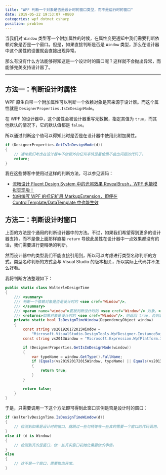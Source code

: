 ```yaml
---
title: "WPF 判断一个对象是否是设计时的窗口类型，而不是运行时的窗口"
date: 2019-05-22 19:53:07 +0800
categories: wpf dotnet csharp
position: problem
---
```


当我们对 `Window` 类型写一个附加属性的时候，在属性变更通知中我们需要判断依赖对象是否是一个窗口。但是，如果直接判断是否是 `Window` 类型，那么在设计器中这个属性的设置就会直接出现异常。

那么有没有什么方法能够得知这是一个设计时的窗口呢？这样就不会抛出异常，而能够完美支持设计器了。

---

<div id="toc"></div>

## 方法一：判断设计时属性

WPF 原生自带一个附加属性可以判断一个依赖对象是否来源于设计器。而这个属性就是 `DesignerProperties.IsInDesignMode`。

在 WPF 的设计器中，这个属性会被设计器重写元数据，指定其值为 `true`，而其他默认的情况下，它的默认值都是 `false`。

所以通过判断这个值可以得知此时是否是在设计器中使用此附加属性。

```csharp
if (DesignerProperties.GetIsInDesignMode(d))
{
    // 通常我们考虑在设计器中不做额外的任何事情是最偷懒不会出问题的代码了。
    return;
}
```

我在这些博客中使用过这样的判断方法，可以参见源码：

- [流畅设计 Fluent Design System 中的光照效果 RevealBrush，WPF 也能模拟实现啦！](/post/fluent-design-reveal-brush-in-wpf)
- [如何编写 WPF 的标记扩展 MarkupExtension，即便在 ControlTemplate/DataTemplate 中也能生效](/post/wpf-markup-extension-in-control-template)

## 方法二：判断设计时窗口

上面的方法是个通用的判断设计器中的方法。不过，如果我们希望得到更多的设计器支持，而不是像上面那样直接 `return` 导致此属性在设计器中一点效果都没有的话，我们需要进行更精确的判断。

然而设计器中的类型我们不能直接引用到，所以可以考虑进行类型名称判断的方式。类型名称判断的方式会与 Visual Studio 的版本相关，所以实际上代码并不怎么好看。

我将判断方法整理如下：

```csharp
public static class WalterlvDesignTime
{
    /// <summary>
    /// 判断一个依赖对象是否是设计时的 <see cref="Window"/>。
    /// </summary>
    /// <param name="window">要被判断设计时的 <see cref="Window"/> 对象。</param>
    /// <returns>如果对象是设计时的 <see cref="Window"/>，则返回 true，否则返回 false。</returns>
    private static bool IsDesignTimeWindow(DependencyObject window)
    {
        const string vs201920172015Window =
            "Microsoft.VisualStudio.DesignTools.WpfDesigner.InstanceBuilders.WindowInstance";
        const string vs2013Window = "Microsoft.Expression.WpfPlatform.InstanceBuilders.WindowInstance";

        if (DesignerProperties.GetIsInDesignMode(window))
        {
            var typeName = window.GetType().FullName;
            if (Equals(vs201920172015Window, typeName) || Equals(vs2013Window, typeName))
            {
                return true;
            }
        }

        return false;
    }
}
```

于是，只需要调用一下这个方法即可得到此窗口实例是否是设计时的窗口：

```csharp
if (WalterlvDesignTime.IsDesignTimeWindow(d))
{
    // 检测到如果是设计时的窗口，就跳过一些句柄等等一些真的需要一个窗口的代码调用。
}
else if (d is Window)
{
    // 检测到真的是窗口，做一些真实窗口初始化需要做的事情。
}
else
{
    // 这不是一个窗口，需要抛出异常。
}
```
